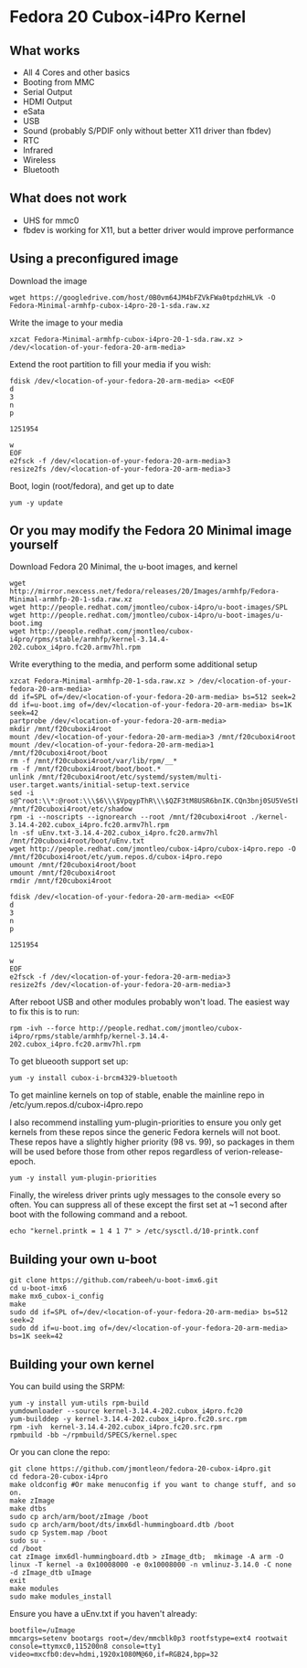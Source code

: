 Fedora 20 Cubox-i4Pro Kernel
==============

What works
--------------
- All 4 Cores and other basics
- Booting from MMC
- Serial Output
- HDMI Output
- eSata
- USB
- Sound (probably S/PDIF only without better X11 driver than fbdev)
- RTC
- Infrared
- Wireless
- Bluetooth

What does not work
--------------
- UHS for mmc0
- fbdev is working for X11, but a better driver would improve performance

Using a preconfigured image
--------------
Download the image

    wget https://googledrive.com/host/0B0vm64JM4bFZVkFWa0tpdzhHLVk -O Fedora-Minimal-armhfp-cubox-i4pro-20-1-sda.raw.xz

Write the image to your media

    xzcat Fedora-Minimal-armhfp-cubox-i4pro-20-1-sda.raw.xz > /dev/<location-of-your-fedora-20-arm-media>

Extend the root partition to fill your media if you wish:

    fdisk /dev/<location-of-your-fedora-20-arm-media> <<EOF
    d
    3
    n
    p

    1251954

    w
    EOF
    e2fsck -f /dev/<location-of-your-fedora-20-arm-media>3
    resize2fs /dev/<location-of-your-fedora-20-arm-media>3

Boot, login (root/fedora), and get up to date

    yum -y update

Or you may modify the Fedora 20 Minimal image yourself
--------------
Download Fedora 20 Minimal, the u-boot images, and kernel

    wget http://mirror.nexcess.net/fedora/releases/20/Images/armhfp/Fedora-Minimal-armhfp-20-1-sda.raw.xz
    wget http://people.redhat.com/jmontleo/cubox-i4pro/u-boot-images/SPL
    wget http://people.redhat.com/jmontleo/cubox-i4pro/u-boot-images/u-boot.img
    wget http://people.redhat.com/jmontleo/cubox-i4pro/rpms/stable/armhfp/kernel-3.14.4-202.cubox_i4pro.fc20.armv7hl.rpm 

Write everything to the media, and perform some additional setup

    xzcat Fedora-Minimal-armhfp-20-1-sda.raw.xz > /dev/<location-of-your-fedora-20-arm-media>
    dd if=SPL of=/dev/<location-of-your-fedora-20-arm-media> bs=512 seek=2
    dd if=u-boot.img of=/dev/<location-of-your-fedora-20-arm-media> bs=1K seek=42
    partprobe /dev/<location-of-your-fedora-20-arm-media>
    mkdir /mnt/f20cuboxi4root
    mount /dev/<location-of-your-fedora-20-arm-media>3 /mnt/f20cuboxi4root
    mount /dev/<location-of-your-fedora-20-arm-media>1 /mnt/f20cuboxi4root/boot
    rm -f /mnt/f20cuboxi4root/var/lib/rpm/__*
    rm -f /mnt/f20cuboxi4root/boot/boot.*
    unlink /mnt/f20cuboxi4root/etc/systemd/system/multi-user.target.wants/initial-setup-text.service
    sed -i s@^root:\\*:@root:\\\$6\\\$VpqypThR\\\$QZF3tM8USR6bnIK.CQn3bnj0SU5VeStkKA56ZEtAoPCECe23RqPgWzafuoKGzdWzUz9z8ctjSEhHrVg63wzra0:@g /mnt/f20cuboxi4root/etc/shadow
    rpm -i --noscripts --ignorearch --root /mnt/f20cuboxi4root ./kernel-3.14.4-202.cubox_i4pro.fc20.armv7hl.rpm
    ln -sf uEnv.txt-3.14.4-202.cubox_i4pro.fc20.armv7hl /mnt/f20cuboxi4root/boot/uEnv.txt
    wget http://people.redhat.com/jmontleo/cubox-i4pro/cubox-i4pro.repo -O /mnt/f20cuboxi4root/etc/yum.repos.d/cubox-i4pro.repo
    umount /mnt/f20cuboxi4root/boot
    umount /mnt/f20cuboxi4root
    rmdir /mnt/f20cuboxi4root

    fdisk /dev/<location-of-your-fedora-20-arm-media> <<EOF
    d
    3
    n
    p

    1251954

    w
    EOF
    e2fsck -f /dev/<location-of-your-fedora-20-arm-media>3
    resize2fs /dev/<location-of-your-fedora-20-arm-media>3

After reboot USB and other modules probably won't load. The easiest way to fix this is to run:

    rpm -ivh --force http://people.redhat.com/jmontleo/cubox-i4pro/rpms/stable/armhfp/kernel-3.14.4-202.cubox_i4pro.fc20.armv7hl.rpm
    
To get blueooth support set up:

    yum -y install cubox-i-brcm4329-bluetooth 

To get mainline kernels on top of stable, enable the mainline repo in /etc/yum.repos.d/cubox-i4pro.repo

I also recommend installing yum-plugin-priorities to ensure you only get kernels from these repos since the generic Fedora kernels will not boot. These repos have a slightly higher priority (98 vs. 99), so packages in them will be used before those from other repos regardless of verion-release-epoch.

    yum -y install yum-plugin-priorities

Finally, the wireless driver prints ugly messages to the console every so often. You can suppress all of these except the first set at ~1 second after boot with the following command and a reboot.

    echo "kernel.printk = 1 4 1 7" > /etc/sysctl.d/10-printk.conf

Building your own u-boot
--------------
    git clone https://github.com/rabeeh/u-boot-imx6.git
    cd u-boot-imx6
    make mx6_cubox-i_config
    make
    sudo dd if=SPL of=/dev/<location-of-your-fedora-20-arm-media> bs=512 seek=2
    sudo dd if=u-boot.img of=/dev/<location-of-your-fedora-20-arm-media> bs=1K seek=42

Building your own kernel
--------------
You can build using the SRPM:

    yum -y install yum-utils rpm-build
    yumdownloader --source kernel-3.14.4-202.cubox_i4pro.fc20
    yum-builddep -y kernel-3.14.4-202.cubox_i4pro.fc20.src.rpm
    rpm -ivh  kernel-3.14.4-202.cubox_i4pro.fc20.src.rpm
    rpmbuild -bb ~/rpmbuild/SPECS/kernel.spec

Or you can clone the repo:

    git clone https://github.com/jmontleon/fedora-20-cubox-i4pro.git
    cd fedora-20-cubox-i4pro
    make oldconfig #Or make menuconfig if you want to change stuff, and so on.
    make zImage
    make dtbs
    sudo cp arch/arm/boot/zImage /boot
    sudo cp arch/arm/boot/dts/imx6dl-hummingboard.dtb /boot
    sudo cp System.map /boot
    sudo su -
    cd /boot
    cat zImage imx6dl-hummingboard.dtb > zImage_dtb;  mkimage -A arm -O linux -T kernel -a 0x10008000 -e 0x10008000 -n vmlinuz-3.14.0 -C none -d zImage_dtb uImage
    exit
    make modules
    sudo make modules_install

Ensure you have a uEnv.txt if you haven't already:

    bootfile=/uImage
    mmcargs=setenv bootargs root=/dev/mmcblk0p3 rootfstype=ext4 rootwait console=ttymxc0,115200n8 console=tty1 video=mxcfb0:dev=hdmi,1920x1080M@60,if=RGB24,bpp=32


